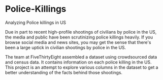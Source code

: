 # Police-Killings
Analyzing Police killings in US

Due in part to recent high-profile shootings of civilians by police in the US, the media and public have been scrutinizing police killings heavily. If you browse social media and news sites, you may get the sense that there's been a large uptick in civilian shootings by police in the US.

The team at FiveThirtyEight assembled a dataset using crowdsourced data and census data. It contains information on each police killing in the US. This project is an attempt to explore various columns in the dataset to get a better understanding of the facts behind those shootings.

